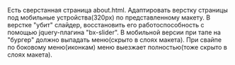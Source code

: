 Есть сверстанная страница about.html. Адаптировать верстку страницы под мобильные устройства(320px) по представленному макету.
В верстке "убит" слайдер, восстановить его работоспособность с помощью jquery-плагина "bx-slider".
В мобильной версии при тапе на "бургер" должно выпадать меню(скрыто в слоях макета). При свайпе по боковому меню(иконкам) меню выезжает полностью(тоже скрыто в слоях макета). 

